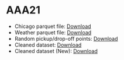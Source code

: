 # AAA21
- Chicago parquet file: [Download](https://filedn.eu/lvIIS1QB2KmSUjz5Gvx9LYb/Taxi_Trips.parquet)
- Weather parquet file: [Download](https://filedn.eu/lvIIS1QB2KmSUjz5Gvx9LYb/Weather.parquet)
- Random pickup/drop-off points: [Download](https://filedn.eu/lvIIS1QB2KmSUjz5Gvx9LYb/random_pickup_dropoff_points.parquet)
- Cleaned dataset: [Download](https://filedn.eu/lvIIS1QB2KmSUjz5Gvx9LYb/Taxi_Trips_cleaned.parquet)
- Cleaned dataset (New): [Download](https://filedn.eu/lvIIS1QB2KmSUjz5Gvx9LYb/Taxi_Trips_Cleaned.parquet)
